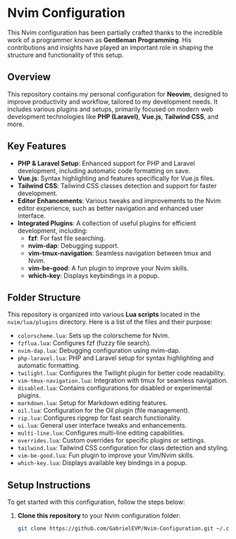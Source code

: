 # Nvim Configuration

This Nvim configuration has been partially crafted thanks to the incredible work of a programmer known as **Gentleman Programming**. His contributions and insights have played an important role in shaping the structure and functionality of this setup.

## Overview

This repository contains my personal configuration for **Neovim**, designed to improve productivity and workflow, tailored to my development needs. It includes various plugins and setups, primarily focused on modern web development technologies like **PHP (Laravel)**, **Vue.js**, **Tailwind CSS**, and more.

## Key Features

- **PHP & Laravel Setup**: Enhanced support for PHP and Laravel development, including automatic code formatting on save.
- **Vue.js**: Syntax highlighting and features specifically for Vue.js files.
- **Tailwind CSS**: Tailwind CSS classes detection and support for faster development.
- **Editor Enhancements**: Various tweaks and improvements to the Nvim editor experience, such as better navigation and enhanced user interface.
- **Integrated Plugins**: A collection of useful plugins for efficient development, including:
  - **fzf**: For fast file searching.
  - **nvim-dap**: Debugging support.
  - **vim-tmux-navigation**: Seamless navigation between tmux and Nvim.
  - **vim-be-good**: A fun plugin to improve your Nvim skills.
  - **which-key**: Displays keybindings in a popup.

## Folder Structure

This repository is organized into various **Lua scripts** located in the `nvim/lua/plugins` directory. Here is a list of the files and their purpose:

- `colorscheme.lua`: Sets up the colorscheme for Nvim.
- `fzflua.lua`: Configures fzf (fuzzy file search).
- `nvim-dap.lua`: Debugging configuration using nvim-dap.
- `php-laravel.lua`: PHP and Laravel setup for syntax highlighting and automatic formatting.
- `twilight.lua`: Configures the Twilight plugin for better code readability.
- `vim-tmux-navigation.lua`: Integration with tmux for seamless navigation.
- `disabled.lua`: Contains configurations for disabled or experimental plugins.
- `markdown.lua`: Setup for Markdown editing features.
- `oil.lua`: Configuration for the Oil plugin (file management).
- `rip.lua`: Configures ripgrep for fast search functionality.
- `ui.lua`: General user interface tweaks and enhancements.
- `multi-line.lua`: Configures multi-line editing capabilities.
- `overrides.lua`: Custom overrides for specific plugins or settings.
- `tailwind.lua`: Tailwind CSS configuration for class detection and styling.
- `vim-be-good.lua`: Fun plugin to improve your Vim/Nvim skills.
- `which-key.lua`: Displays available key bindings in a popup.

## Setup Instructions

To get started with this configuration, follow the steps below:

1. **Clone this repository** to your Nvim configuration folder:

   ```bash
   git clone https://github.com/GabrielEVP/Nvim-Configuration.git ~/.config/nvim
